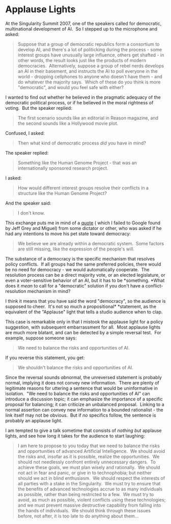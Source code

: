 
# Applause Lights

At the Singularity Summit 2007, one of the speakers called for
democratic, multinational development of AI.  So I stepped up to
the microphone and asked:

> Suppose that a group of democratic republics form a consortium to
> develop AI, and there's a lot of politicking during the process -
> some interest groups have unusually large influence, others get
> shafted - in other words, the result looks just like the products
> of modern democracies.  Alternatively, suppose a group of rebel
> nerds develops an AI in their basement, and instructs the AI to
> poll everyone in the world - dropping cellphones to anyone who
> doesn't have them - and do whatever the majority says.  Which of
> these do you think is more "democratic", and would you feel safe
> with either?

I wanted to find out whether he believed in the pragmatic adequacy
of the democratic political process, or if he believed in the moral
rightness of voting.  But the speaker replied:

> The first scenario sounds like an editorial in Reason magazine, and
> the second sounds like a Hollywood movie plot.

Confused, I asked:

> Then what kind of democratic process *did* you have in mind?

The speaker replied:

> Something like the Human Genome Project - that was an
> internationally sponsored research project.

I asked:

> How would different interest groups resolve their conflicts in a
> structure like the Human Genome Project?

And the speaker said:

> I don't know.

This exchange puts me in mind of a
[quote](http://www.time.com/time/magazine/article/0,9171,954853,00.html)
(
which I failed to Google
found by Jeff Grey and Miguel) from some dictator or other, who was
asked if he had any intentions to move his pet state toward
democracy:
> We believe we are already within a democratic system.  Some factors
> are still missing, like the expression of the people's will.

The substance of a democracy is the specific mechanism that
resolves policy conflicts.  If all groups had the same preferred
policies, there would be no need for democracy - we would
automatically cooperate.  The resolution process can be a direct
majority vote, or an elected legislature, or even a voter-sensitive
behavior of an AI, but it has to be *something. *What does it
*mean* to call for a "democratic" solution if you don't have a
conflict-resolution mechanism in mind?

I think it means that you have said the word "democracy", so the
audience is supposed to cheer.  It's not so much a
propositional* *statement, as the equivalent of the "Applause"
light that tells a studio audience when to clap.

This case is remarkable only in that I mistook the applause light
for a policy suggestion, with subsequent embarrassment for all. 
Most applause lights are much more blatant, and can be detected by
a simple reversal test.  For example, suppose someone says:

> We need to balance the risks and opportunities of AI.

If you reverse this statement, you get:

> We shouldn't balance the risks and opportunities of AI.

Since the reversal sounds *ab*normal, the unreversed statement is
probably normal, implying it does not convey new information. 
There are plenty of legitimate reasons for uttering a sentence that
would be uninformative in isolation.  "We need to balance the risks
and opportunities of AI" can introduce a discussion topic; it can
emphasize the importance of a specific proposal for balancing; it
can criticize an unbalanced proposal.  Linking to a normal
assertion can convey new information to a bounded rationalist - the
link itself may not be obvious.  But if *no* specifics follow, the
sentence is probably an applause light.

I am tempted to give a talk sometime that consists of *nothing but*
applause lights, and see how long it takes for the audience to
start laughing:

> I am here to propose to you today that we need to balance the risks
> and opportunities of advanced Artificial Intelligence.  We should
> avoid the risks and, insofar as it is possible, realize the
> opportunities.  We should not needlessly confront entirely
> unnecessary dangers.  To achieve these goals, we must plan wisely
> and rationally.  We should not act in fear and panic, or give in to
> technophobia; but neither should we act in blind enthusiasm.  We
> should respect the interests of all parties with a stake in the
> Singularity.  We must try to ensure that the benefits of advanced
> technologies accrue to as many individuals as possible, rather than
> being restricted to a few.  We must try to avoid, as much as
> possible, violent conflicts using these technologies; and we must
> prevent massive destructive capability from falling into the hands
> of individuals.  We should think through these issues before, not
> after, it is too late to do anything about them...
